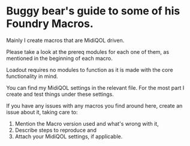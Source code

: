 # Buggy bear's guide to some of his Foundry Macros.

Mainly I create macros that are MidiQOL driven. 

Please take a look at the prereq modules for each one of them, as mentioned in the beginning of each macro.

Loadout requires no modules to function as it is made with the core functionality in mind. 


You can find my MidiQOL settings in the relevant file.
For the most part I create and test things under these settings.

If you have any issues with any macros you find around here, create an issue about it, taking care to:
1. Mention the Macro version used and what's wrong with it,
2. Describe steps to reproduce and
3. Attach your MidiQOL settings, if applicable.
